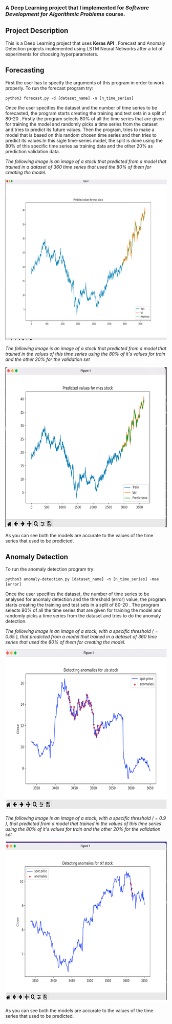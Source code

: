 
### A Deep Learning project that I implemented for *Software Development for Algorithmic Problems* course.

## Project Description
This is a Deep Learning project that uses **Keras API** . Forecast and Anomaly Detection projects implemented using LSTM Neural Networks after a lot of experiments for choosing hyperparameters.

## Forecasting
First the user has to specify the arguments of this program in order to work properly. 
To run the forecast program try:
```
python3 forecast.py -d [dataset_name] -n [n_time_series] 
```
Once the user specifies the dataset and the number of time series to be forecasted, the program starts creating the training and test sets in a split of 80-20 . Firstly the program selects 80% of all the time series that are given for training the model and randomly picks a time series from the dataset and tries to predict its future values. Then the program, tries to make a model that is based on this random chosen time series and then tries to predict its values.In this sigle time-series model, the split is done using the 80% of this specific time series as training data and the other 20% as prediction validation data.


*The following image is an image of a stock that predicted from a model that trained in a dataset of 360 time series that used the 80% of them for creating the model.*
<p align="center"> 
 <img width="800" height="500" src="img/forecast/forecast-1.png">
</p>


*The following image is an image of a stock that predicted from a model that trained in the values of this time series using the 80% of it's values for train and the other 20% for the validation set*

<p align="center"> 
 <img width="800" height="500" src="img/forecast/forecast-2.png">
</p>


As you can see both the models are accurate to the values of the time series that used to be predicted.



## Anomaly Detection

To run the anomaly detection program try:
```
python3 anomaly-detection.py [dataset_name] -n [n_time_series] -mae [error]
```

Once the user specifies the dataset, the number of time series to be analysed for anomaly detection and the threshold  (error) value, the program starts creating the training and test sets in a split of 80-20 . The program selects 80% of all the time series that are given for training the model and randomly picks a time series from the dataset and tries to do the anomaly detection. 





*The following image is an image of a stock, with a specific threshold ( = 0.65 ), that predicted from a model that trained in a dataset of 360 time series that used the 80% of them for creating the model.*
<p align="center"> 
 <img width="800" height="500" src="img/detect/detect-1.png">
</p>


*The following image is an image of a stock, with a specific threshold ( = 0.9 ),  that predicted from a model that trained in the values of this time series using the 80% of it's values for train and the other 20% for the validation set*

<p align="center"> 
 <img width="800" height="500" src="img/detect/detect-2.png">
</p>


As you can see both the models are accurate to the values of the time series that used to be predicted.


